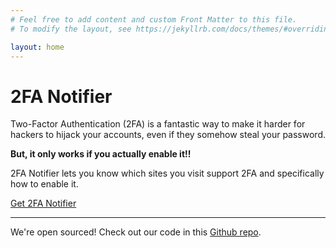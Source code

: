 ```yaml
---
# Feel free to add content and custom Front Matter to this file.
# To modify the layout, see https://jekyllrb.com/docs/themes/#overriding-theme-defaults

layout: home
---
```


<h1 class="nav-header">2FA Notifier</h1>

Two-Factor Authentication (2FA) is a fantastic way to make it harder for hackers to hijack your accounts, even if they somehow steal your password.

**But, it only works if you actually enable it!!**

2FA Notifier lets you know which sites you visit
support 2FA and specifically how to enable it.

<a href="https://chrome.google.com/webstore/detail/lggnfpepjfjffimehbjeofegcbmhogoj" class="cta-btn">Get 2FA Notifier</a>

---

<div class="open-source-note">We're open sourced! Check out our code in this <a href="https://github.com/conorgil/2fa-notifier">Github repo</a>.</div>
